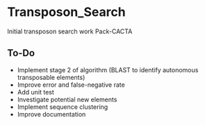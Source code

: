 # Transposon_Search
 Initial transposon search work Pack-CACTA

## To-Do
- Implement stage 2 of algorithm (BLAST to identify autonomous transposable elements)
- Improve error and false-negative rate
- Add unit test
- Investigate potential new elements
- Implement sequence clustering
- Improve documentation
